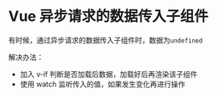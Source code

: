 # Vue 异步请求的数据传入子组件

有时候，通过异步请求的数据传入子组件时，数据为`undefined`

解决办法：

- 加入 v-if 判断是否加载后数据，加载好后再渲染该子组件
- 使用 watch 监听传入的值，如果发生变化再进行操作

